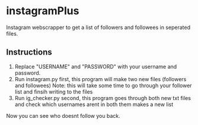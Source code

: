 # instagramPlus

Instagram webscrapper to get a list of followers and followees in seperated files.

## Instructions

1. Replace "USERNAME" and "PASSWORD" with your username and password.
2. Run instagram.py first, this program will make two new files (followers and followees)
   Note: this will take some time to go through your follower list and finsih writing to the files
3. Run ig_checker.py second, this program goes through both new txt files and check which usernames arent in both them makes a new list

Now you can see who doesnt follow you back.
